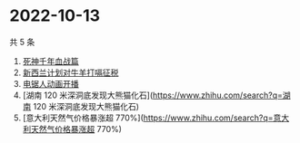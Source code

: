 # 2022-10-13

共 5 条

<!-- BEGIN -->
<!-- 最后更新时间 Thu Oct 13 2022 04:20:25 GMT+0800 (China Standard Time) -->

1. [死神千年血战篇](https://www.zhihu.com/search?q=死神千年血战篇)
1. [新西兰计划对牛羊打嗝征税](https://www.zhihu.com/search?q=新西兰计划对牛羊打嗝征税)
1. [电锯人动画开播](https://www.zhihu.com/search?q=电锯人动画开播)
1. [湖南 120 米深洞底发现大熊猫化石](https://www.zhihu.com/search?q=湖南 120 米深洞底发现大熊猫化石)
1. [意大利天然气价格暴涨超 770%](https://www.zhihu.com/search?q=意大利天然气价格暴涨超 770%)

<!-- END -->
